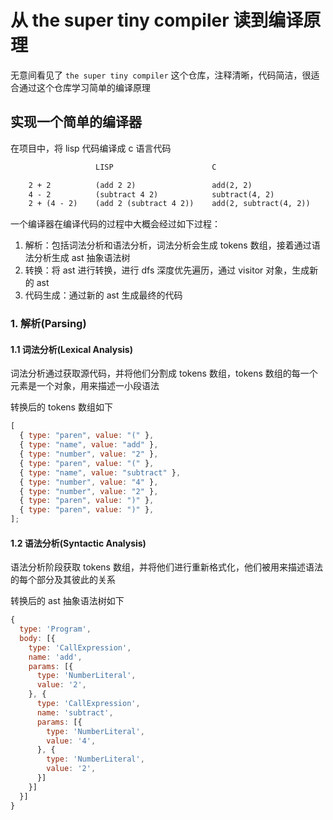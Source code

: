 # 从 the super tiny compiler 读到编译原理

无意间看见了 `the super tiny compiler` 这个仓库，注释清晰，代码简洁，很适合通过这个仓库学习简单的编译原理

## 实现一个简单的编译器

在项目中，将 lisp 代码编译成 c 语言代码

```txt
                   LISP                      C

    2 + 2          (add 2 2)                 add(2, 2)
    4 - 2          (subtract 4 2)            subtract(4, 2)
    2 + (4 - 2)    (add 2 (subtract 4 2))    add(2, subtract(4, 2))
```

一个编译器在编译代码的过程中大概会经过如下过程：

1. 解析：包括词法分析和语法分析，词法分析会生成 tokens 数组，接着通过语法分析生成 ast 抽象语法树
2. 转换：将 ast 进行转换，进行 dfs 深度优先遍历，通过 visitor 对象，生成新的 ast
3. 代码生成：通过新的 ast 生成最终的代码

### 1. 解析(Parsing)

#### 1.1 词法分析(Lexical Analysis)

词法分析通过获取源代码，并将他们分割成 tokens 数组，tokens 数组的每一个元素是一个对象，用来描述一小段语法

转换后的 tokens 数组如下

```js
[
  { type: "paren", value: "(" },
  { type: "name", value: "add" },
  { type: "number", value: "2" },
  { type: "paren", value: "(" },
  { type: "name", value: "subtract" },
  { type: "number", value: "4" },
  { type: "number", value: "2" },
  { type: "paren", value: ")" },
  { type: "paren", value: ")" },
];
```

#### 1.2 语法分析(Syntactic Analysis)

语法分析阶段获取 tokens 数组，并将他们进行重新格式化，他们被用来描述语法的每个部分及其彼此的关系

转换后的 ast 抽象语法树如下

```js
{
  type: 'Program',
  body: [{
    type: 'CallExpression',
    name: 'add',
    params: [{
      type: 'NumberLiteral',
      value: '2',
    }, {
      type: 'CallExpression',
      name: 'subtract',
      params: [{
        type: 'NumberLiteral',
        value: '4',
      }, {
        type: 'NumberLiteral',
        value: '2',
      }]
    }]
  }]
}
```
